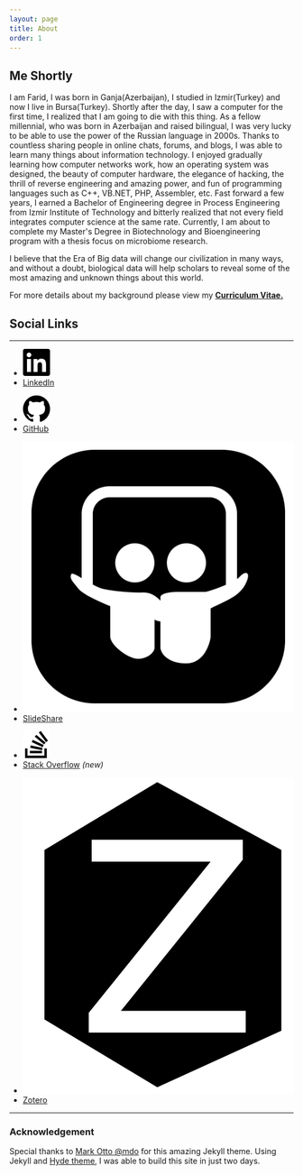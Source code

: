 ```yaml
---
layout: page
title: About
order: 1
---
```


<h2> Me Shortly </h2>

I am Farid, I was born in Ganja(Azerbaijan), I studied in Izmir(Turkey) and now I live in Bursa(Turkey). Shortly after the day, I saw a computer for the first time, I realized that I am going to die with this thing. As a fellow millennial, who was born in Azerbaijan and raised bilingual, I was very lucky to be able to use the power of the Russian language in 2000s. Thanks to countless sharing people in online chats, forums, and blogs, I was able to learn many things about information technology. I enjoyed gradually learning how computer networks work, how an operating system was designed, the beauty of computer hardware, the elegance of hacking, the thrill of reverse engineering and amazing power, and fun of programming languages such as C++, VB.NET, PHP, Assembler, etc. Fast forward a few years, I earned a Bachelor of Engineering degree in Process Engineering from Izmir Institute of Technology and bitterly realized that not every field integrates computer science at the same rate. Currently, I am about to complete my Master's Degree in Biotechnology and Bioengineering program with a thesis focus on microbiome research.

I believe that the Era of Big data will change our civilization in many ways, and without a doubt, biological data will help scholars to reveal some of the most amazing and unknown things about this world.

For more details about my background please view my <strong> <a type="application/pdf" href="{{ site.url }}/public/cv/FaridMUSA_CV.pdf"> Curriculum Vitae. </a> </strong>

<h2> Social Links </h2>
<hr>
<div class="social-links-grid">
<div class="social-links-grid-item">
<ul>
<li><img src="/public/assets/social/linkedin.svg" /></li>
<li><a href="https://www.linkedin.com/in/faridmusa" target="_blank">LinkedIn</a></li>
</ul>
<ul>
<li><img src="/public/assets/social/github.svg" /></li>
<li><a href="https://www.github.com/mmtechslv" target="_blank">GitHub</a></li>
</ul>
</div>
<div class="social-links-grid-item">
<ul>
<li><img src="/public/assets/social/slideshare.svg" /></li>
<li><a href="https://www.slideshare.net/faridmusa1" target="_blank">SlideShare</a></li>
</ul>
<ul>
<li><img src="/public/assets/social/stackoverflow.svg" /></li>
<li><a href="https://stackoverflow.com/users/2083652/mmtechslv" target="_blank">Stack Overflow</a> <em>(new)</em></li>
</ul>
</div>
<div class="social-links-grid-item">
<ul>
<li><img src="/public/assets/social/zotero.svg" /></li>
<li><a href="https://www.zotero.org/mmtechslv" target="_blank">Zotero</a></li>
</ul>
</div>
</div>
<hr>
<h3> Acknowledgement </h3>
Special thanks to <a href="https://twitter.com/mdo"> Mark Otto @mdo</a> for this amazing Jekyll theme. Using Jekyll and <a href="http://hyde.getpoole.com">Hyde theme</a>, I was able to build this site in just two days.
